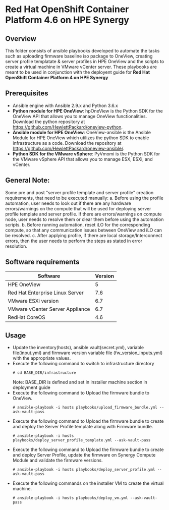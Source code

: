 # Red Hat OpenShift Container Platform 4.6 on HPE Synergy

## Overview
This folder consists of ansible playbooks developed to automate the tasks such as uploading firmware baseline iso package to OneView, creating server profile templatate & server profiles in HPE OneView and the scripts to create a virtual machine in VMware vCenter server. These playbooks are meant to be used in conjunction with the deployent guide for **Red Hat OpenShift Container Platform 4 on HPE Synergy**

## Prerequisites
- Ansible engine with Ansible 2.9.x and Python  3.6.x
- **Python module for HPE OneView**: hpOneView is the Python SDK for the OneView API that allows you to manage OneView functionalities. Download the python repository at https://github.com/HewlettPackard/oneview-python.
- **Ansible module for HPE OneView**: OneView-ansible is the Ansible Module for HPE OneView which utilizes the python SDK to enable infrastructure as a code. Download the repository at https://github.com/HewlettPackard/oneview-ansible/.
- **Python SDK for the VMware vSphere**: PyVmomi is the Python SDK for the VMware vSphere API that allows you to manage ESX, ESXi, and vCenter.

## General Note:
Some pre and post "server profile template and server profile" creation requirements, that need to be executed manually:
a.	Before using the profile automation, user needs to look out if there are any hardware errors/warnings on the compute that will be used for deploying server profile template and server profile. If there are errors/warnings on compute node, user needs to resolve them or clear them before using the automation scripts. 
b.	Before running automation, reset iLO for the corresponding compute, so that any communication issues between OneView and iLO can be resolved.
c.	After applying profile, if there are local storage/Interconnect errors, then the user needs to perform the steps as stated in error resolution.

 
## Software requirements 
| Software | Version |
|--|--|
| HPE OneView	| 5 |
| Red Hat Enterprise Linux Server	| 7.6 |
| VMware ESXi version | 6.7 |
| VMware vCenter Server Appliance |	6.7 |
| RedHat CoreOS |	4.6 |

## Usage
- Update the inventory(hosts), ansible vault(secret.yml), variable file(input.yml) and firmware version variable file (fw_version_inputs.yml) with the appropriate values.
- Execute the following command to switch to infrastructure directory
    ```
    # cd BASE_DIR/infrastructure
    ```
	Note: BASE_DIR is defined and set in installer machine section in deployment guide
- Execute the following command to Upload the firmware bundle to OneView.
    ```
    # ansible-playbook -i hosts playbooks/upload_firmware_bundle.yml --ask-vault-pass
    ```
- Execute the following command to Upload the firmware bundle to create and deploy the Server Profile template along with Firmware bundle.
    ```
    # ansible-playbook -i hosts playbooks/deploy_server_profile_template.yml --ask-vault-pass
    ```
- Execute the following command to Upload the firmware bundle to create and deploy Server Profile, update the firmware on Synergy Compute Module and validate the firmware versions.
    ```
    # ansible-playbook -i hosts playbooks/deploy_server_profile.yml --ask-vault-pass
    ```
- Execute the following commands on the installer VM to create the virtual machine.
    ``` 
    # ansible-playbook -i hosts playbooks/deploy_vm.yml --ask-vault-pass
    ```
